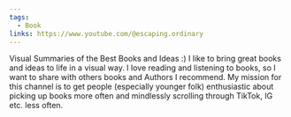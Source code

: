 ```yaml
---
tags:
  - Book
links: https://www.youtube.com/@escaping.ordinary
---
```

Visual Summaries of the Best Books and Ideas :) I like to bring great books and ideas to life in a visual way. I love reading and listening to books, so I want to share with others books and Authors I recommend. My mission for this channel is to get people (especially younger folk) enthusiastic about picking up books more often and mindlessly scrolling through TikTok, IG etc. less often.